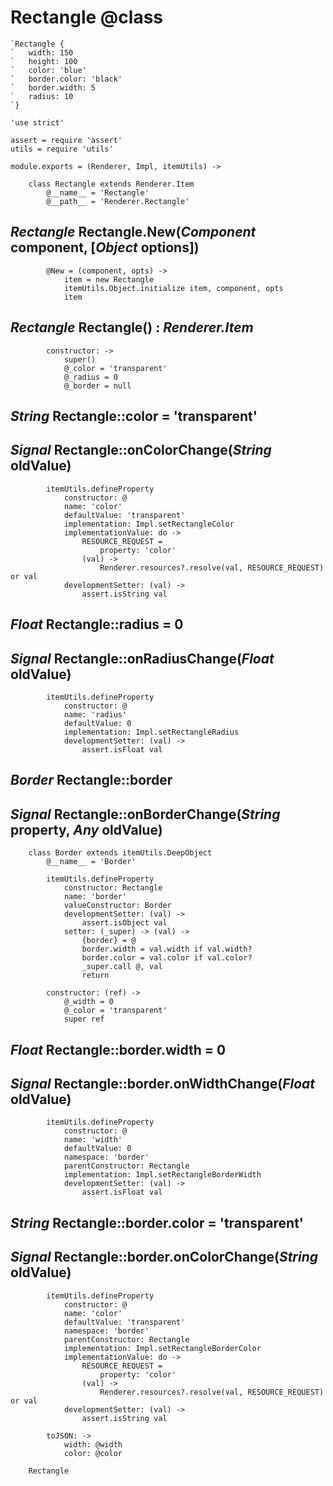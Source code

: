 Rectangle @class
================

```nml
`Rectangle {
`	width: 150
`	height: 100
`	color: 'blue'
`	border.color: 'black'
`	border.width: 5
`	radius: 10
`}
```

	'use strict'

	assert = require 'assert'
	utils = require 'utils'

	module.exports = (Renderer, Impl, itemUtils) ->

		class Rectangle extends Renderer.Item
			@__name__ = 'Rectangle'
			@__path__ = 'Renderer.Rectangle'

*Rectangle* Rectangle.New(*Component* component, [*Object* options])
--------------------------------------------------------------------

			@New = (component, opts) ->
				item = new Rectangle
				itemUtils.Object.initialize item, component, opts
				item

*Rectangle* Rectangle() : *Renderer.Item*
-----------------------------------------

			constructor: ->
				super()
				@_color = 'transparent'
				@_radius = 0
				@_border = null

*String* Rectangle::color = 'transparent'
-----------------------------------------

## *Signal* Rectangle::onColorChange(*String* oldValue)

			itemUtils.defineProperty
				constructor: @
				name: 'color'
				defaultValue: 'transparent'
				implementation: Impl.setRectangleColor
				implementationValue: do ->
					RESOURCE_REQUEST =
						property: 'color'
					(val) ->
						Renderer.resources?.resolve(val, RESOURCE_REQUEST) or val
				developmentSetter: (val) ->
					assert.isString val

*Float* Rectangle::radius = 0
-----------------------------

## *Signal* Rectangle::onRadiusChange(*Float* oldValue)

			itemUtils.defineProperty
				constructor: @
				name: 'radius'
				defaultValue: 0
				implementation: Impl.setRectangleRadius
				developmentSetter: (val) ->
					assert.isFloat val

*Border* Rectangle::border
--------------------------

## *Signal* Rectangle::onBorderChange(*String* property, *Any* oldValue)

		class Border extends itemUtils.DeepObject
			@__name__ = 'Border'

			itemUtils.defineProperty
				constructor: Rectangle
				name: 'border'
				valueConstructor: Border
				developmentSetter: (val) ->
					assert.isObject val
				setter: (_super) -> (val) ->
					{border} = @
					border.width = val.width if val.width?
					border.color = val.color if val.color?
					_super.call @, val
					return

			constructor: (ref) ->
				@_width = 0
				@_color = 'transparent'
				super ref

*Float* Rectangle::border.width = 0
-----------------------------------

## *Signal* Rectangle::border.onWidthChange(*Float* oldValue)

			itemUtils.defineProperty
				constructor: @
				name: 'width'
				defaultValue: 0
				namespace: 'border'
				parentConstructor: Rectangle
				implementation: Impl.setRectangleBorderWidth
				developmentSetter: (val) ->
					assert.isFloat val

*String* Rectangle::border.color = 'transparent'
------------------------------------------------

## *Signal* Rectangle::border.onColorChange(*String* oldValue)

			itemUtils.defineProperty
				constructor: @
				name: 'color'
				defaultValue: 'transparent'
				namespace: 'border'
				parentConstructor: Rectangle
				implementation: Impl.setRectangleBorderColor
				implementationValue: do ->
					RESOURCE_REQUEST =
						property: 'color'
					(val) ->
						Renderer.resources?.resolve(val, RESOURCE_REQUEST) or val
				developmentSetter: (val) ->
					assert.isString val

			toJSON: ->
				width: @width
				color: @color

		Rectangle

